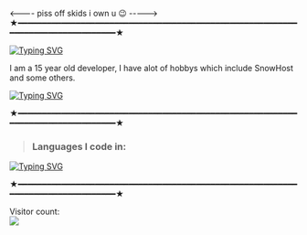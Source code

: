 <---- piss off skids i own u :wink: ----->
★━━━━━━━━━━━━━━━━━━━━━━━━━━━━━━━━━━━━━━━━━━━━━━━━━━━━━━━━━━━━━━━━━━━━━━━━━━━━━━━━★

[![Typing SVG](https://readme-typing-svg.herokuapp.com/?font=JetBrains+Mono&pause=1000&color=FFFFF&random=false&width=435&lines=%F0%9F%91%8B%20Hello!%20I%20am%20ariez)](https://ariez.lol/)  

I am a 15 year old developer, I have alot of hobbys which include SnowHost and some others.

[![Typing SVG](http://readme-typing-svg.herokuapp.com?font=JetBrains+Mono&pause=1000&color=FFFFF&random=false&width=435&lines=ariez.lol)](https://ariez.lol/)

★━━━━━━━━━━━━━━━━━━━━━━━━━━━━━━━━━━━━━━━━━━━━━━━━━━━━━━━━━━━━━━━━━━━━━━━━━━━━━━━━★

> ### Languages I code in: 
[![Typing SVG](http://readme-typing-svg.herokuapp.com?font=JetBrains+Mono&pause=1000&color=FFFFF&random=false&width=435&lines=Python;HTML;CSS;JS;C%23)](https://ariez.lol)
  
★━━━━━━━━━━━━━━━━━━━━━━━━━━━━━━━━━━━━━━━━━━━━━━━━━━━━━━━━━━━━━━━━━━━━━━━━━━━━━━━━★  
  
Visitor count:  
<img align="left" src="https://profile-counter.glitch.me/skiddedsrc/count.svg" />  
